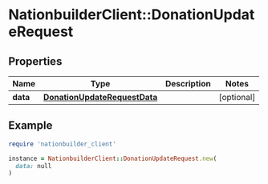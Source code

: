 # NationbuilderClient::DonationUpdateRequest

## Properties

| Name | Type | Description | Notes |
| ---- | ---- | ----------- | ----- |
| **data** | [**DonationUpdateRequestData**](DonationUpdateRequestData.md) |  | [optional] |

## Example

```ruby
require 'nationbuilder_client'

instance = NationbuilderClient::DonationUpdateRequest.new(
  data: null
)
```

